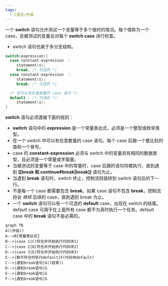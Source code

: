 ```yaml
---
tags:
  - C语言/内容
---
```

一个 **switch** 语句允许测试一个变量等于多个值时的情况。每个值称为一个 case，且被测试的变量会对每个 **switch case** 进行检查。

- switch 语句也属于多分支结构。

 ```c
 switch(expression){
   case constant-expression  :
      statement(s);
      break; /* 可选的 */
   case constant-expression  :
      statement(s);
      break; /* 可选的 */
 
   /* 您可以有任意数量的 case 语句 */
   default : /* 可选的 */
      statement(s);
 }
 ```

 **switch** 语句必须遵循下面的规则：

 -   **switch** 语句中的 **expression** 是一个常量表达式，必须是一个整型或枚举类型。
 -   在一个 switch 中可以有任意数量的 case 语句。每个 case 后跟一个要比较的值和一个冒号。
 -   case 的 **constant-expression** 必须与 switch 中的变量具有相同的数据类型，且必须是一个常量或字面量。
 -   当被测试的变量等于 case 中的常量时，case 后跟的语句将被执行，直到遇到 **[[break 和 continue#break|break]]** 语句为止。
 -   当遇到 **break** 语句时，switch 终止，控制流将跳转到 switch 语句后的下一行。
 -   不是每一个 case 都需要包含 **break**。如果 case 语句不包含 **break**，控制流将会 *继续* 后续的 case，直到遇到 break 为止。
 -   一个 **switch** 语句可以有一个可选的 **default** case，出现在 switch 的结尾。default case 可用于在上面所有 case 都不为真时执行一个任务。default case 中的 **break** 语句不是必需的。

 ```mermaid
 graph TB
 A((开始))
 A-->B{常量表达式}
 B-->|case 1|C(符合并开始执行代码块1)
 C-->|case 2|D(符合并开始执行代码块2)
 D-->|case 3|E(符合并开始执行代码块3)
 E-->|都不符合时执行default|F(代码块default)
 C-->|遇到break语句|G((结束))
 D-->|遇到break语句|G
 E-->|遇到break语句|G
 F-->|遇到break语句|G
 ```
